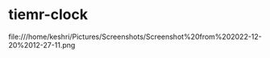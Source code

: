 # tiemr-clock
 
file:///home/keshri/Pictures/Screenshots/Screenshot%20from%202022-12-20%2012-27-11.png
